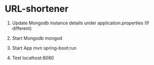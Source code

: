 # URL-shortener

1. Update Mongodb instance details under application.properties (If different)   

2. Start Mongodb
mongod

3. Start App 
mvn spring-boot:run

4. Test 
localhost:8080